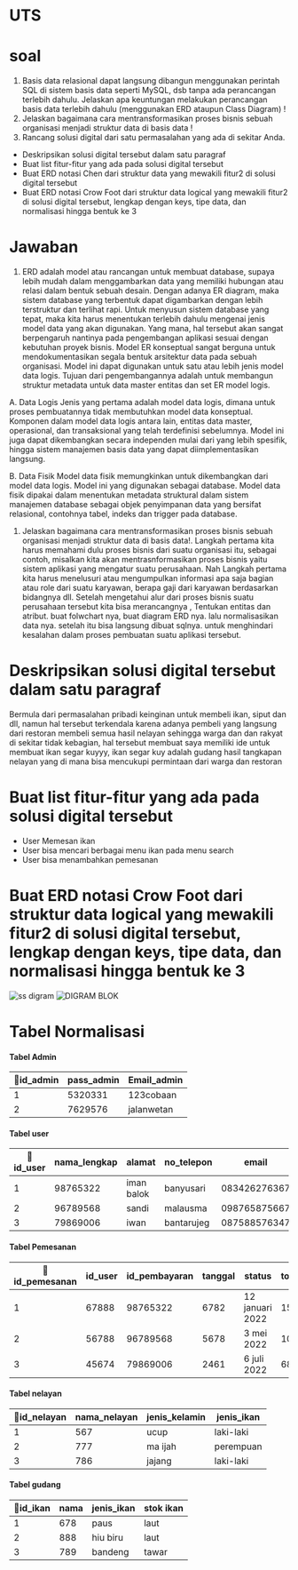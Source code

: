 # UTS

# soal
1. Basis data relasional dapat langsung dibangun menggunakan perintah SQL di sistem basis data seperti MySQL, dsb tanpa ada perancangan terlebih dahulu. Jelaskan apa keuntungan melakukan perancangan basis data terlebih dahulu (menggunakan ERD ataupun Class Diagram) !
2. Jelaskan bagaimana cara mentransformasikan proses bisnis sebuah organisasi menjadi struktur data di basis data !
3. Rancang solusi digital dari satu permasalahan yang ada di sekitar Anda. 
 - Deskripsikan solusi digital tersebut dalam satu paragraf
 - Buat list fitur-fitur yang ada pada solusi digital tersebut
 - Buat ERD notasi Chen dari struktur data yang mewakili fitur2 di solusi digital tersebut
 - Buat ERD notasi Crow Foot dari struktur data logical yang mewakili fitur2 di solusi digital tersebut, lengkap dengan keys, tipe data, dan normalisasi hingga bentuk ke 3

# Jawaban

1. ERD adalah model atau rancangan untuk membuat database, supaya lebih mudah dalam menggambarkan data yang memiliki hubungan atau relasi dalam bentuk sebuah desain. Dengan adanya ER diagram, maka sistem database yang terbentuk dapat digambarkan dengan lebih terstruktur dan terlihat rapi. Untuk menyusun sistem database yang tepat, maka kita harus menentukan terlebih dahulu mengenai jenis model data yang akan digunakan. Yang mana, hal tersebut akan sangat berpengaruh nantinya pada pengembangan aplikasi sesuai dengan kebutuhan proyek bisnis. Model ER konseptual sangat berguna untuk mendokumentasikan segala bentuk arsitektur data pada sebuah organisasi. Model ini dapat digunakan untuk satu atau lebih jenis model data logis. Tujuan dari pengembangannya adalah untuk membangun struktur metadata untuk data master entitas dan set ER model logis.

  A. Data Logis
  Jenis yang pertama adalah model data logis, dimana untuk proses pembuatannya tidak membutuhkan model data konseptual. Komponen dalam model data logis antara lain, entitas data master, operasional, dan transaksional yang telah terdefinisi sebelumnya. Model ini juga dapat dikembangkan secara independen mulai dari yang lebih spesifik, hingga sistem manajemen basis data yang dapat diimplementasikan langsung.

  B. Data Fisik
  Model data fisik memungkinkan untuk dikembangkan dari model data logis. Model ini yang digunakan sebagai database. Model data fisik dipakai dalam menentukan metadata struktural dalam sistem manajemen database sebagai objek penyimpanan data yang bersifat relasional, contohnya tabel, indeks dan trigger pada database.
 
1. Jelaskan bagaimana cara mentransformasikan proses bisnis sebuah organisasi menjadi struktur data di basis data!. 
Langkah pertama kita harus memahami dulu proses bisnis dari suatu organisasi itu, sebagai contoh, misalkan kita akan mentrasnformasikan proses bisnis yaitu sistem aplikasi yang mengatur suatu perusahaan. Nah Langkah pertama kita harus menelusuri atau mengumpulkan informasi apa saja bagian atau role dari suatu karyawan, berapa gaji dari karyawan berdasarkan bidangnya dll. Setelah mengetahui alur dari proses bisnis suatu perusahaan tersebut kita bisa merancangnya , Tentukan entitas dan atribut. buat folwchart nya, buat diagram ERD nya. lalu normalisasikan data nya. setelah itu bisa langsung dibuat sqlnya. untuk menghindari kesalahan dalam proses pembuatan suatu aplikasi tersebut.

# Deskripsikan solusi digital tersebut dalam satu paragraf
 Bermula dari permasalahan pribadi keinginan untuk membeli ikan, siput dan dll, namun hal tersebut terkendala karena adanya pembeli yang langsung dari restoran membeli semua hasil nelayan sehingga warga dan dan rakyat di sekitar tidak kebagian, hal tersebut membuat saya memiliki ide untuk membuat ikan segar kuyyy, ikan segar kuy adalah gudang hasil tangkapan nelayan yang di mana bisa mencukupi permintaan dari warga dan restoran

# Buat list fitur-fitur yang ada pada solusi digital tersebut 
 - User Memesan ikan
 - User bisa mencari berbagai menu ikan pada menu search 
 - User bisa menambahkan pemesanan 

# Buat ERD notasi Crow Foot dari struktur data logical yang mewakili fitur2 di solusi digital tersebut, lengkap dengan keys, tipe data, dan normalisasi hingga bentuk ke 3
![ss digram](https://user-images.githubusercontent.com/80630206/159937545-33c4aec6-78c2-4c3d-bab7-61d8667d2fcc.jpeg)
![DIGRAM BLOK](https://user-images.githubusercontent.com/80630206/162011092-ab3d2073-8552-4950-ae05-e9dacd50d684.jpeg)



# Tabel Normalisasi

#### Tabel Admin
|🔑id_admin|pass_admin|Email_admin|
|---|---|---|
|1|5320331|123cobaan|muhammadsantoso134@gmail.com|
|2|7629576|jalanwetan|iki45@gmail.com|

#### Tabel user
|🔑id_user|nama_lengkap|alamat|no_telepon|email|password|
|---|---|---|---|---|---|
|1|98765322|iman balok|banyusari|083426276367|iman123@gmail.com|456789|
|2|96789568|sandi|malausma|098765875667|sandi031@gmail.com|786457|
|3|79869006|iwan|bantarujeg|087588576347|iwan678@gmail.com|876413|

#### Tabel Pemesanan
|🔑id_pemesanan|id_user|id_pembayaran|tanggal|status|total_harga|
|---|---|---|---|---|---|
|1|67888|98765322|6782|12 januari 2022|150.000|
|2|56788|96789568|5678|3 mei 2022|1000.000|
|3|45674|79869006|2461|6 juli 2022|68.000|

#### Tabel nelayan
|🔑id_nelayan|nama_nelayan|jenis_kelamin|jenis_ikan|
|---|---|---|---|
|1|567|ucup|laki-laki|paus|
|2|777|ma ijah|perempuan|hiu buru|
|3|786|jajang|laki-laki|bandeng|


#### Tabel gudang
|🔑id_ikan|nama|jenis_ikan|stok ikan|
|---|---|---|---|
|1|678|paus|laut|78|
|2|888|hiu biru|laut|245|
|3|789|bandeng|tawar|2000|
